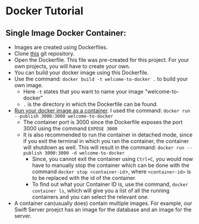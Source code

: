 # Docker Tutorial

## Single Image Docker Container: 
* Images are created using Dockerfiles. 
* Clone [this](https://github.com/docker/welcome-to-docker) git repository.
* Open the Dockerfile. This file was pre-created for this project. For your own projects, you will have to create your own. 
* You can build your docker image using this Dockerfile.
* Use the command: `docker build -t welcome-to-docker .` to build your own image. 
    * Here `-t` states that you want to name your image "welcome-to-docker"
    * `.` is the directory in which the Dockerfile can be found. 
* [Run your docker image as a container](https://docs.docker.com/language/nodejs/run-containers/#overview). I used the command: `docker run --publish 3000:3000 welcome-to-docker`
    * The container port is 3000 since the Dockerfile exposes the port 3000 using the command `EXPOSE 3000`
    * It is also recommended to run the container in detached mode, since if you exit the terminal in which you ran the container, the container will shutdown as well. This will result in the command: `docker run --publish 3000:3000 -d welcome-to-docker`
        * Since, you cannot exit the container using `Ctrl+C`, you would now have to manually stop the container which can be done with the command `docker stop <container-id`>, where `<container-id>` is to be replaced with the id of the container. 
        * To find out what your Container ID is, use the command, `docker container ls`, which will give you a list of all the running containers and you can select the relevant one. 
* A container can(usually does) contain multiple images. For example, our Swift Server proejct has an image for the database and an image for the server. 
